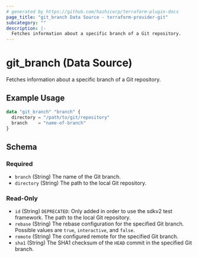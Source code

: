 ```yaml
---
# generated by https://github.com/hashicorp/terraform-plugin-docs
page_title: "git_branch Data Source - terraform-provider-git"
subcategory: ""
description: |-
  Fetches information about a specific branch of a Git repository.
---
```


# git_branch (Data Source)

Fetches information about a specific branch of a Git repository.

## Example Usage

```terraform
data "git_branch" "branch" {
  directory = "/path/to/git/repository"
  branch    = "name-of-branch"
}
```

<!-- schema generated by tfplugindocs -->
## Schema

### Required

- `branch` (String) The name of the Git branch.
- `directory` (String) The path to the local Git repository.

### Read-Only

- `id` (String) `DEPRECATED`: Only added in order to use the sdkv2 test framework. The path to the local Git repository.
- `rebase` (String) The rebase configuration for the specified Git branch. Possible values are `true`, `interactive`, and `false`.
- `remote` (String) The configured remote for the specified Git branch.
- `sha1` (String) The SHA1 checksum of the `HEAD` commit in the specified Git branch.


